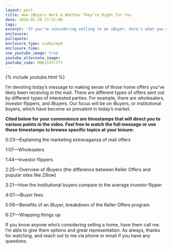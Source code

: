 ```yaml
---
layout: post
title: How iBuyers Work & Whether They’re Right for You
date: 2020-01-28 17:51:00
tags:
excerpt: 'If you’re considering selling to an iBuyer, here’s what you should know.'
enclosure:
pullquote:
enclosure_type: video/mp4
enclosure_time:
use_youtube_image: true
youtube_alternate_image:
youtube_code: MNKi53TrITY
---
```


{% include youtube.html %}

I’m devoting today’s message to making sense of those home offers you’ve likely been receiving in the mail. There are different types of offers sent out by different types of interested parties. For example, there are wholesalers, investor flippers, and iBuyers. Our focus will be on iBuyers, or institutional buyers, which have become so prevalent in today’s market.&nbsp;

**Cited below for your convenience are timestamps that will direct you to various points in the video. Feel free to watch the full message or use these timestamps to browse specific topics at your leisure:**

0:23—Explaining the marketing extravaganza of mail offers&nbsp;

1:07—Wholesalers&nbsp;

1:44—Investor flippers

2:25—Overview of iBuyers (the difference between Keller Offers and popular sites like Zillow)

3:21—How the institutional buyers compare to the average investor flipper

4:07—iBuyer fees&nbsp;

5:06—Benefits of an iBuyer, breakdown of the Keller Offers program&nbsp;

6:27—Wrapping things up&nbsp;

If you know anyone who’s considering selling a home, have them call me. I’m able to give them options and great representation. As always, thanks for watching, and reach out to me via phone or email if you have any questions.&nbsp;